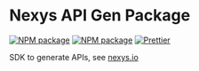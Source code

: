 # Nexys API Gen Package

[![NPM package](https://badge.fury.io/js/%40nexys%2Fapi-gen.svg)](https://www.npmjs.com/package/@nexys/api-gen)
[![NPM package](https://img.shields.io/npm/v/@nexys/api-gen.svg)](https://www.npmjs.com/package/@nexys/api-gen)
[![Prettier](https://img.shields.io/badge/code_style-prettier-ff69b4.svg)](https://prettier.io/)

SDK to generate APIs, see [nexys.io](https://nexys.io)
